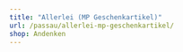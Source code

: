 ```yaml
---
title: "Allerlei (MP Geschenkartikel)"
url: /passau/allerlei-mp-geschenkartikel/
shop: Andenken
---
```


